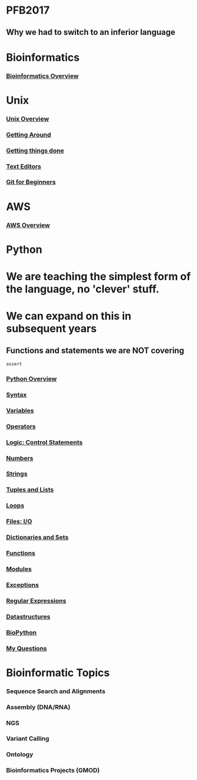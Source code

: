 # PFB2017

## Why we had to switch to an inferior language


# Bioinformatics
### [Bioinformatics Overview](bioinfo_0.md)

# Unix
### [Unix Overview](unix_0.md)
### [Getting Around](unix_1.md)
### [Getting things done](unix_2.md)
### [Text Editors](texteditors_0.md)
### [Git for Beginners](git_0.md)

# AWS
### [AWS Overview](aws_0.md)

# Python

# We are teaching the simplest form of the language, no 'clever' stuff.
# We can expand on this in subsequent years

## Functions and statements we are NOT covering
`assert`

### [Python Overview](python_overview.md)
### [Syntax](python_syntax.md)
### [Variables](python_variables.md)
### [Operators](python_operators.md)
### [Logic: Control Statements](python_logic.md)
### [Numbers](python_numbers.md)
### [Strings](python_strings.md)
### [Tuples and Lists](python_tuples.md)
### [Loops](python_loops.md)
### [Files: I/O](python_files.md)
### [Dictionaries and Sets](python_dict.md)
### [Functions](python_functions.md)
### [Modules](python_modules.md)

### [Exceptions](python_exceptions.md)
### [Regular Expressions](python_regex.md)
### [Datastructures](python_datastructures.md)
### [BioPython](python_biopyton.md)
### [My Questions](python_questions.md)

# Bioinformatic Topics
### Sequence Search and Alignments
### Assembly (DNA/RNA)
### NGS
### Variant Calling
### Ontology
### Bioinformatics Projects (GMOD)



